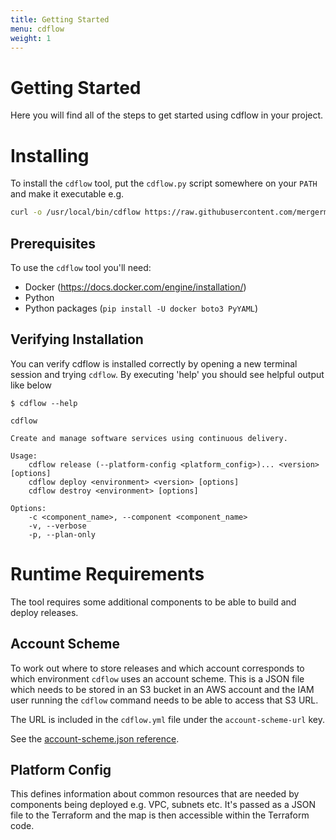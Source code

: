```yaml
---
title: Getting Started
menu: cdflow
weight: 1
---
```


# Getting Started

Here you will find all of the steps to get started using cdflow in your project.

# Installing

To install the `cdflow` tool, put the `cdflow.py` script somewhere on your `PATH` and make it executable e.g.

```bash
curl -o /usr/local/bin/cdflow https://raw.githubusercontent.com/mergermarket/cdflow/master/cdflow.py
```

## Prerequisites

To use the `cdflow` tool you'll need:

 - Docker (https://docs.docker.com/engine/installation/)
 - Python
 - Python packages (`pip install -U docker boto3 PyYAML`)

## Verifying Installation

You can verify cdflow is installed correctly by opening a new terminal session and trying `cdflow`. By executing 'help' you should see helpful output like below

```
$ cdflow --help

cdflow

Create and manage software services using continuous delivery.

Usage:
    cdflow release (--platform-config <platform_config>)... <version> [options]
    cdflow deploy <environment> <version> [options]
    cdflow destroy <environment> [options]

Options:
    -c <component_name>, --component <component_name>
    -v, --verbose
    -p, --plan-only
```

# Runtime Requirements

The tool requires some additional components to be able to build and deploy releases.

## Account Scheme

To work out where to store releases and which account corresponds to which environment `cdflow` uses an account scheme. This is a JSON file which needs to be stored in an S3 bucket in an AWS account and the IAM user running the `cdflow` command needs to be able to access that S3 URL.

The URL is included in the `cdflow.yml` file under the `account-scheme-url` key.

See the [account-scheme.json reference](reference/account-scheme-json.md).


## Platform Config

This defines information about common resources that are needed by components being deployed e.g. VPC, subnets etc. It's passed as a JSON file to the Terraform and the map is then accessible within the Terraform code.
